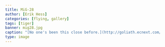```yaml
---
title: MiG-28
author: [Erik Hess]
categories: [flying, gallery]
tags: [tiger]
banner: mig28.jpg
caption: "[No one's been this close before.](http://goliath.ecnext.com/coms2/gi_0199-5816834/Flying-the-Mig-28-the.html)"
type: image
---
```

